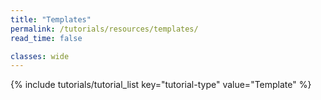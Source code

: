 ```yaml
---
title: "Templates"
permalink: /tutorials/resources/templates/
read_time: false

classes: wide
---
```


{% include tutorials/tutorial_list key="tutorial-type" value="Template" %}
